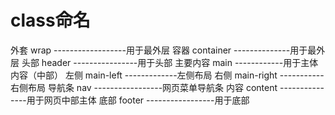 # class命名

外套 wrap ------------------用于最外层
容器 container  --------------用于最外层
头部 header ----------------用于头部
主要内容 main ------------用于主体内容（中部）
左侧 main-left -------------左侧布局
右侧 main-right -----------右侧布局
导航条 nav -----------------网页菜单导航条
内容 content ---------------用于网页中部主体
底部 footer -----------------用于底部
